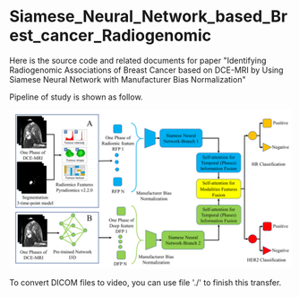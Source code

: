 # Siamese_Neural_Network_based_Brest_cancer_Radiogenomic

Here is the source code and related documents for paper "Identifying Radiogenomic Associations of Breast Cancer based on DCE-MRI by Using Siamese Neural Network with Manufacturer Bias Normalization"

Pipeline of study is shown as follow.

![Image text](https://github.com/FORRESTHUACHEN/Siamese_Neural_Network_based_Brest_cancer_Radiogenomic/blob/main/Figure%201.png)

To convert DICOM files to video, you can use file './' to finish this transfer.
